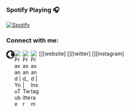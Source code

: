 ### Spotify Playing 🎧
[![Spotify](https://novatorem.praxand.vercel.app/api/spotify)](https://open.spotify.com/user/lm551ewnkq6e170e1iny0imee)

### Connect with me:

[<img align="left" alt="praxand.ga" width="22px" src="https://raw.githubusercontent.com/iconic/open-iconic/master/svg/globe.svg" />][website]
[<img align="left" alt="Praxand | YouTube" width="22px" src="https://cdn.jsdelivr.net/npm/simple-icons@v3/icons/youtube.svg" />](https://www.youtube.com/c/Praxand)
[<img align="left" alt="Praxand_ | Twitter" width="22px" src="https://cdn.jsdelivr.net/npm/simple-icons@v3/icons/twitter.svg" />][twitter]
[<img align="left" alt="Praxand | Instagram" width="22px" src="https://cdn.jsdelivr.net/npm/simple-icons@v3/icons/instagram.svg" />][instagram]
